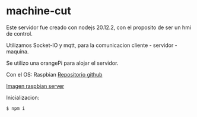 # machine-cut

Este servidor fue creado con nodejs 20.12.2, con el proposito de ser un hmi de control.

Utilizamos Socket-IO y mqtt, para la comunicacion cliente - servidor - maquina.


Se utilizo una orangePi para alojar el servidor.

Con el OS: Raspbian [Repositorio github]([https://](https://github.com/leeboby/raspberry-pi-os-images)https://)

[Imagen raspbian server](https://github.com/leeboby/raspberry-pi-os-images/releases/download/opi3b/Orangepi3b_1.0.0_raspios_bullseye_server_linux5.10.160.7z)

Inicializacion:

```console
$ npm i
```
